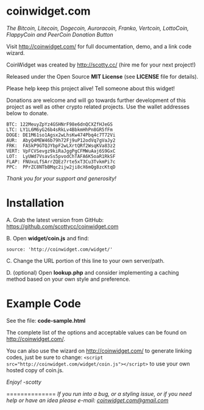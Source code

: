 coinwidget.com
==============

*The Bitcoin, Litecoin, Dogecoin, Auroracoin, Franko, Vertcoin, LottoCoin, FlappyCoin and PeerCoin Donation Button*

Visit http://coinwidget.com/ for full documentation, demo, and a link code wizard.

CoinWidget was created by http://scotty.cc/ (hire me for your next project!)

Released under the Open Source **MIT License** (see **LICENSE** file for details).

Please help keep this project alive! Tell someone about this widget! 

Donations are welcome and will go towards further development of this project as well as other crypto related projects. Use the wallet addresses below to donate. 

	BTC: 122MeuyZpYz4GSHNrF98e6dnQCXZfHJeGS
	LTC: LY1L6M6yG26b4sRkLv4BbkmHhPn8GR5fFm
	DOGE: DE1M61so1Agsx2wLhsKw474Pbq4c7T72Vi
	AUR:  AbyQ4MEW46b79h72Fj9uP12odVq7gVaJy2
	FRK:  FASkP9GTQJYbpF2wLXrtQRf2WsqKVa83z2
	VERT: VpFCVSevgz9kiRaJggPgCFMWuAaj6S9GxC
	LOT:  LyUWd7VsavSs5pvodChTAFA6K5oaR1RkSF
	FLAP: FNUxuLfSArrZQEz7rte5xT3Cu3TvkmPi7c
	PPC:  PPrZC8NTbBMqc2ijw2ji8cX6mQg8zcKtqD

*Thank you for your support and generosity!*


Installation
==============
A. Grab the latest version from GitHub: https://github.com/scottycc/coinwidget.com

B. Open **widget/coin.js** and find:

	source: 'http://coinwidget.com/widget/'

C. Change the URL portion of this line to your own server/path.

D. (optional) Open **lookup.php** and consider implementing a caching method based on your own style and preference.


Example Code
==============

See the file: **code-sample.html**

The complete list of the options and acceptable values can be found on http://coinwidget.com/.

You can also use the wizard on http://coinwidget.com/ to generate linking codes, just be sure to change: `<script src="http://coinwidget.com/widget/coin.js"></script>` to use your own hosted copy of coin.js.

*Enjoy! -scotty*


==============
*If you run into a bug, or a styling issue, or if you need help or have an idea please e-mail:
coinwidget.com@gmail.com*
